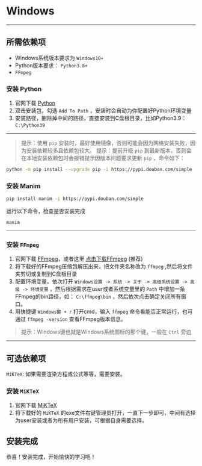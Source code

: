 # Windows

--------------------------

## 所需依赖项

- Windows系统版本要求为 `Windows10+`
- Python版本要求： `Python3.8+`
- `FFmpeg`

### 安装 Python

1. 官网下载 [Python]()
2. 双击安装包，勾选 `Add To Path` ，安装时会自动为你配置好Python环境变量
3. 安装路径，删除掉中间的路径，直接安装到C盘根目录，比如Python3.9： `C:\Python39`

--------------------------

> 提示：使用 `pip` 安装时，最好使用镜像，否则可能会因为网络安装失败，因为安装依赖较多且依赖包较大。
> 提示：提前升级 `pip` 到最新版本，否则会在本地安装依赖包时会报错提示因版本问题要求更新 `pip` ，命令如下：

```sh
python -m pip install --upgrade pip -i https://pypi.douban.com/simple
```

### 安装 Manim

```sh
pip install manim -i https://pypi.douban.com/simple
```

运行以下命令，检查是否安装完成

```sh
manim
```

--------------------------

### 安装 `FFmpeg`

1. 官网下载 [FFmpeg](https://ffmpeg.org/download.html#build-windows)，或者这里 [点击下载FFmpeg](https://www.gyan.dev/ffmpeg/builds/ffmpeg-release-essentials.7z) (推荐)
2. 将下载好的FFmpeg压缩包解压出来，把文件夹名称改为 `ffmpeg` ,然后将文件夹剪切或复制到C盘根目录
3. 配置环境变量。依次打开 `Windows设置 -> 系统 -> 关于 -> 高级系统设置 -> 高级 -> 环境变量` ，然后根据需求在user或者系统变量里的 `Path` 中增加一条FFmpeg的bin路径，如： `C:\ffmpeg\bin` ，然后依次点击确定关闭所有窗口。
4. 用快捷键 `Windows键 + r` 打开cmd，输入 `ffmpeg` 命令看能否正常运行，也可通过 `ffmpeg -version` 查看FFmpeg版本信息。

> 提示：Windows键也就是Windows系统图标的那个键，一般在 `Ctrl` 旁边

--------------------------

## 可选依赖项

`MiKTeX`: 如果需要渲染方程或公式等等，需要安装。

### 安装 `MiKTeX`

1. 官网下载 [MiKTeX](https://miktex.org/download)
2. 将下载好的 `MiKTeX` 的exe文件右键管理员打开，一直下一步即可，中间有选择为user安装或者为所有用户安装，可根据自身需要选择。

## 安装完成

恭喜！安装完成，开始愉快的学习吧！
